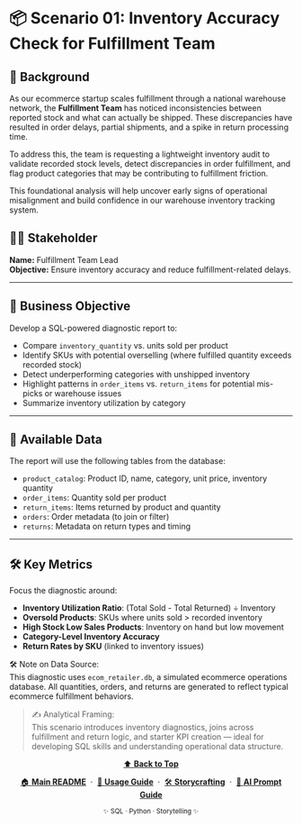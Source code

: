 # 📦 Scenario 01: Inventory Accuracy Check for Fulfillment Team

## 🧭 Background

As our ecommerce startup scales fulfillment through a national warehouse network, the **Fulfillment Team** has noticed inconsistencies between reported stock and what can actually be shipped. These discrepancies have resulted in order delays, partial shipments, and a spike in return processing time.

To address this, the team is requesting a lightweight inventory audit to validate recorded stock levels, detect discrepancies in order fulfillment, and flag product categories that may be contributing to fulfillment friction.

This foundational analysis will help uncover early signs of operational misalignment and build confidence in our warehouse inventory tracking system.

## 🧑‍💼 Stakeholder

**Name:** Fulfillment Team Lead  
**Objective:** Ensure inventory accuracy and reduce fulfillment-related delays.

---

## 🎯 Business Objective

Develop a SQL-powered diagnostic report to:

- Compare `inventory_quantity` vs. units sold per product
- Identify SKUs with potential overselling (where fulfilled quantity exceeds recorded stock)
- Detect underperforming categories with unshipped inventory
- Highlight patterns in `order_items` vs. `return_items` for potential mis-picks or warehouse issues
- Summarize inventory utilization by category

---

## 🧩 Available Data

The report will use the following tables from the database:

- `product_catalog`: Product ID, name, category, unit price, inventory quantity
- `order_items`: Quantity sold per product
- `return_items`: Items returned by product and quantity
- `orders`: Order metadata (to join or filter)
- `returns`: Metadata on return types and timing

---

## 🛠️ Key Metrics

Focus the diagnostic around:

- **Inventory Utilization Ratio**: (Total Sold - Total Returned) ÷ Inventory
- **Oversold Products**: SKUs where units sold > recorded inventory
- **High Stock Low Sales Products**: Inventory on hand but low movement
- **Category-Level Inventory Accuracy**
- **Return Rates by SKU** (linked to inventory issues)

🛠 Note on Data Source:  
This diagnostic uses `ecom_retailer.db`, a simulated ecommerce operations database. All quantities, orders, and returns are generated to reflect typical ecommerce fulfillment behaviors.

>✍️ Analytical Framing:  
This scenario introduces inventory diagnostics, joins across fulfillment and return logic, and starter KPI creation — ideal for developing SQL skills and understanding operational data structure.

<div align="center">
  <a href="#">
    ⬆️ <b>Back to Top</b>
  </a>
</div>

<p align="center">
  <a href="../README.md">🏠 <b>Main README</b></a>
  &nbsp;·&nbsp;
  <a href="../USAGE.md">📖 <b>Usage Guide</b></a>
  &nbsp;·&nbsp;
  <a href="../storycrafting.md">🛠️ <b>Storycrafting</b></a>
  &nbsp;·&nbsp;
  <a href="../sample_ai_prompt.md">🤖 <b>AI Prompt Guide</b></a>
</p>

<p align="center">
  <sub>✨ SQL · Python · Storytelling ✨</sub>
</p>